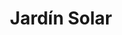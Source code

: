 ---
title: "Jardín Solar"
description: "Esta pieza es un canto a la abundancia. El girasol, en pleno esplendor, se convierte en sol terrestre, irradiando color y vitalidad. Rodeado por hojas y flores que se entrelazan como pensamientos felices, quise capturar ese instante donde la naturaleza se vuelve celebración. Es una obra sobre luz, sobre crecimiento, sobre la belleza que florece sin pedir permiso. Cada pétalo es una afirmación, cada sombra una caricia del verano."
image: "@assets/projects/20.jpg"
---